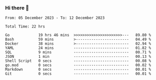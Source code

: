 ### Hi there 👋

<!--
**zhumeme/zhumeme** is a ✨ _special_ ✨ repository because its `README.md` (this file) appears on your GitHub profile.

Here are some ideas to get you started:

- 🔭 I’m currently working on ...
- 🌱 I’m currently learning ...
- 👯 I’m looking to collaborate on ...
- 🤔 I’m looking for help with ...
- 💬 Ask me about ...
- 📫 How to reach me: ...
- 😄 Pronouns: ...
- ⚡ Fun fact: ...
-->

<!--START_SECTION:waka-->

```all_time
From: 05 December 2023 - To: 12 December 2023

Total Time: 22 hrs

Go             19 hrs 46 mins  >>>>>>>>>>>>>>>>>>>>>>---   89.80 %
Bash           59 mins         >------------------------   04.49 %
Docker         38 mins         >------------------------   02.94 %
YAML           24 mins         -------------------------   01.82 %
SQL            9 mins          -------------------------   00.71 %
JSON           1 min           -------------------------   00.13 %
Shell Script   0 secs          -------------------------   00.08 %
go.mod         0 secs          -------------------------   00.02 %
Markdown       0 secs          -------------------------   00.01 %
Git            0 secs          -------------------------   00.01 %
```

<!--END_SECTION:waka-->

